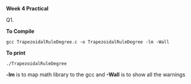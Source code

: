 **Week 4 Practical**

Q1.

**To Compile**
	 
    gcc TrapezoidalRuleDegree.c -o TrapezoidalRuleDegree -lm -Wall

**To print**

    ./TrapezoidalRuleDegree

**-lm** is to map math library to the gcc and **-Wall** is to show all the warnings
